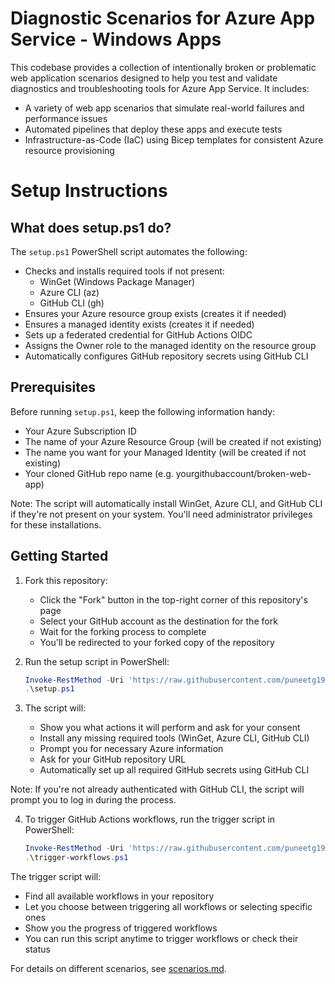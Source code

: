 # Diagnostic Scenarios for Azure App Service - Windows Apps

This codebase provides a collection of intentionally broken or problematic web application scenarios designed to help you test and validate diagnostics and troubleshooting tools for Azure App Service. It includes:
- A variety of web app scenarios that simulate real-world failures and performance issues
- Automated pipelines that deploy these apps and execute tests
- Infrastructure-as-Code (IaC) using Bicep templates for consistent Azure resource provisioning

# Setup Instructions

## What does setup.ps1 do?
The `setup.ps1` PowerShell script automates the following:
- Checks and installs required tools if not present:
  - WinGet (Windows Package Manager)
  - Azure CLI (az)
  - GitHub CLI (gh)
- Ensures your Azure resource group exists (creates it if needed)
- Ensures a managed identity exists (creates it if needed)
- Sets up a federated credential for GitHub Actions OIDC
- Assigns the Owner role to the managed identity on the resource group
- Automatically configures GitHub repository secrets using GitHub CLI

## Prerequisites
Before running `setup.ps1`, keep the following information handy:
- Your Azure Subscription ID
- The name of your Azure Resource Group (will be created if not existing)
- The name you want for your Managed Identity (will be created if not existing)
- Your cloned GitHub repo name (e.g. yourgithubaccount/broken-web-app)

Note: The script will automatically install WinGet, Azure CLI, and GitHub CLI if they're not present on your system. You'll need administrator privileges for these installations.

## Getting Started
1. Fork this repository:
   - Click the "Fork" button in the top-right corner of this repository's page
   - Select your GitHub account as the destination for the fork
   - Wait for the forking process to complete
   - You'll be redirected to your forked copy of the repository

2. Run the setup script in PowerShell:
   ```powershell
   Invoke-RestMethod -Uri 'https://raw.githubusercontent.com/puneetg1983/broken-web-app/refs/heads/main/setup.ps1' -OutFile 'setup.ps1'
   .\setup.ps1
   ```

3. The script will:
   - Show you what actions it will perform and ask for your consent
   - Install any missing required tools (WinGet, Azure CLI, GitHub CLI)
   - Prompt you for necessary Azure information
   - Ask for your GitHub repository URL
   - Automatically set up all required GitHub secrets using GitHub CLI

Note: If you're not already authenticated with GitHub CLI, the script will prompt you to log in during the process.

4. To trigger GitHub Actions workflows, run the trigger script in PowerShell:
   ```powershell
   Invoke-RestMethod -Uri 'https://raw.githubusercontent.com/puneetg1983/broken-web-app/refs/heads/main/trigger-workflows.ps1' -OutFile 'trigger-workflows.ps1'
   .\trigger-workflows.ps1
   ```

The trigger script will:
- Find all available workflows in your repository
- Let you choose between triggering all workflows or selecting specific ones
- Show you the progress of triggered workflows
- You can run this script anytime to trigger workflows or check their status

For details on different scenarios, see [scenarios.md](scenarios.md). 

